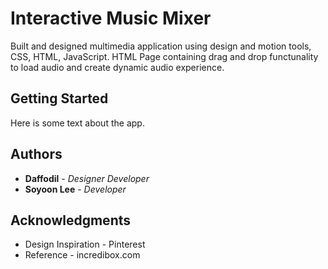 
# Interactive Music Mixer

Built and designed multimedia application using design and motion tools, CSS, HTML, JavaScript.
HTML Page containing drag and drop functunality to load audio and create dynamic audio experience.

## Getting Started

Here is some text about the app.

## Authors

* **Daffodil** - *Designer* *Developer* 
* **Soyoon Lee** - *Developer* 



## Acknowledgments


*  Design Inspiration - Pinterest
*  Reference - incredibox.com
